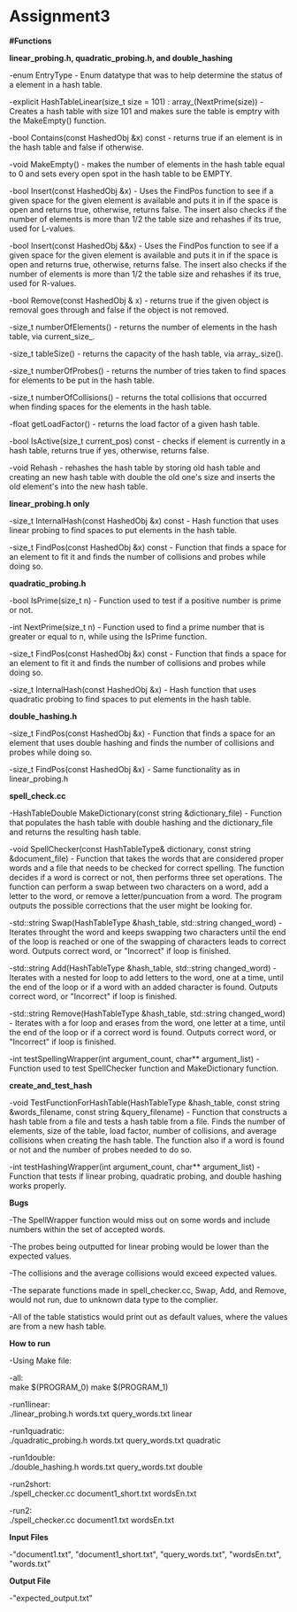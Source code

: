 # Assignment3

**#Functions**

**linear_probing.h, quadratic_probing.h, and double_hashing**

-enum EntryType - Enum datatype that was to help determine the status of a element in a hash table.

-explicit HashTableLinear(size_t size = 101) : array_(NextPrime(size)) - Creates a hash table with size 101 and makes sure the table is emptry with the MakeEmpty() function.

-bool Contains(const HashedObj &x) const - returns true if an element is in the hash table and false if otherwise.

-void MakeEmpty() - makes the number of elements in the hash table equal to 0 and sets every open spot in the hash table to be EMPTY.

-bool Insert(const HashedObj &x) - Uses the FindPos function to see if a given space for the given element is available and puts it in if the space is open and returns  true, otherwise, returns false. The insert also checks if the number of elements is more than 1/2 the table size and rehashes if its true, used for L-values.

-bool Insert(const HashedObj &&x) - Uses the FindPos function to see if a given space for the given element is available and puts it in if the space is open and returns  true, otherwise, returns false. The insert also checks if the number of elements is more than 1/2 the table size and rehashes if its true, used for R-values.

-bool Remove(const HashedObj & x) - returns true if the given object is removal goes through and false if the object is not removed.

-size_t numberOfElements() - returns the number of elements in the hash table, via current_size_.

-size_t tableSize() - returns the capacity of the hash table, via array_.size().

-size_t numberOfProbes() - returns the number of tries taken to find spaces for elements to be put in the hash table.

-size_t numberOfCollisions() - returns the total collisions that occurred when finding spaces for the elements in the hash table.

-float getLoadFactor() - returns the load factor of a given hash table.

-bool IsActive(size_t current_pos) const - checks if element is currently in a hash table, returns true if yes, otherwise, returns false.

-void Rehash - rehashes the hash table by storing old hash table and creating an new hash table with double the old one's size and inserts the old element's into the new hash table.

**linear_probing.h only**

-size_t InternalHash(const HashedObj &x) const - Hash function that uses linear probing to find spaces to put elements in the hash table.

-size_t FindPos(const HashedObj &x) const - Function that finds a space for an element to fit it and finds the number of collisions and probes while doing so.

**quadratic_probing.h**

-bool IsPrime(size_t n) - Function used to test if a positive number is prime or not.

-int NextPrime(size_t n) - Function used to find a prime number that is greater or equal to n, while using the IsPrime function.

-size_t FindPos(const HashedObj &x) const - Function that finds a space for an element to fit it and finds the number of collisions and probes while doing so.

-size_t InternalHash(const HashedObj &x) - Hash function that uses quadratic probing to find spaces to put elements in the hash table.

**double_hashing.h**

-size_t FindPos(const HashedObj &x) - Function that finds a space for an element that uses double hashing and finds the number of collisions and probes while doing so.

-size_t FindPos(const HashedObj &x) - Same functionality as in linear_probing.h

**spell_check.cc**

-HashTableDouble<string> MakeDictionary(const string &dictionary_file) - Function that populates the hash table with double hashing and the dictionary_file and returns the resulting hash table.

-void SpellChecker(const HashTableType& dictionary, const string &document_file) - Function that takes the words that are considered proper words and a file that needs to be checked for correct spelling. The function decides if a word is correct or not, then performs three set operations. The function can perform a swap between two characters on a word, add a letter to the word, or remove a letter/puncuation from a word.  The program outputs the possible corrections that the user might be looking for.
  
-std::string Swap(HashTableType &hash_table, std::string changed_word) - Iterates throught the word and keeps swapping two characters until the end of the loop is reached or one of the swapping of characters leads to correct word. Outputs correct word, or "Incorrect" if loop is finished.
  
-std::string Add(HashTableType &hash_table, std::string changed_word) - Iterates with a nested for loop to add letters to the word, one at a time, until the end of the loop or if a word with an added character is found. Outputs correct word, or "Incorrect" if loop is finished.
  
-std::string Remove(HashTableType &hash_table, std::string changed_word) - Iterates with a for loop and erases from the word, one letter at a time, until the end of the loop or if a correct word is found. Outputs correct word, or "Incorrect" if loop is finished.
  
-int testSpellingWrapper(int argument_count,  char** argument_list) - Function used to test SpellChecker function and MakeDictionary function.
  
**create_and_test_hash**
  
-void TestFunctionForHashTable(HashTableType &hash_table, const string &words_filename,  const string &query_filename) - Function that constructs a hash table from a file and tests a hash table from a file. Finds the number of elements, size of the table, load factor, number of collisions, and average collisions when creating the hash table. The function also if a word is found or not and the number of probes needed to do so. 
  
-int testHashingWrapper(int argument_count, char** argument_list) - Function that tests if linear probing, quadratic probing, and double hashing works properly. 
  
**Bugs**
  
-The SpellWrapper function would miss out on some words and include numbers within the set of accepted words.
  
-The probes being outputted for linear probing would be lower than the expected values. 
  
-The collisions and the average collisions would exceed expected values.
  
-The separate functions made in spell_checker.cc, Swap, Add, and Remove, would not run, due to unknown data type to the complier.
  
-All of the table statistics would print out as default values, where the values are from a new hash table.
  
**How to run**
  
-Using Make file:

-all: 	
	  make $(PROGRAM_0)
		make $(PROGRAM_1)

-run1linear: 	
		./linear_probing.h words.txt query_words.txt linear

-run1quadratic: 	
		./quadratic_probing.h words.txt query_words.txt quadratic

-run1double: 	
		./double_hashing.h words.txt query_words.txt double

-run2short: 	
		./spell_checker.cc document1_short.txt wordsEn.txt

-run2: 	
		./spell_checker.cc document1.txt wordsEn.txt
  
**Input Files**

-"document1.txt", "document1_short.txt", "query_words.txt", "wordsEn.txt", "words.txt"

**Output File**
	
-"expected_output.txt"
